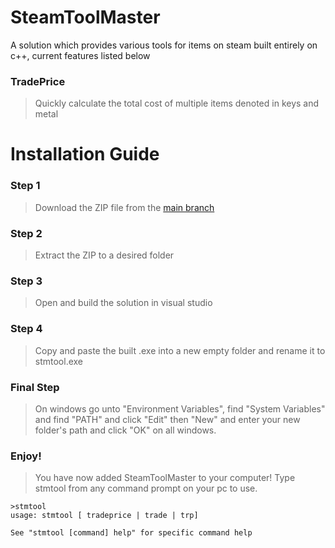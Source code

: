 # SteamToolMaster
A solution which provides various tools for items on steam built entirely on c++, current features listed below
### TradePrice
> Quickly calculate the total cost of multiple items denoted in keys and metal

# Installation Guide
### Step 1
> Download the ZIP file from the [main branch](https://github.com/MasterVint/SteamToolMaster)
### Step 2
> Extract the ZIP to a desired folder
### Step 3
> Open and build the solution in visual studio
### Step 4
> Copy and paste the built .exe into a new empty folder and rename it to stmtool.exe
### Final Step
> On windows go unto "Environment Variables", find "System Variables" and find "PATH" and click "Edit" then "New" and enter your new folder's path and click "OK" on all windows.
### Enjoy!
> You have now added SteamToolMaster to your computer! Type stmtool from any command prompt on your pc to use.
```
>stmtool
usage: stmtool [ tradeprice | trade | trp]

See "stmtool [command] help" for specific command help
```
